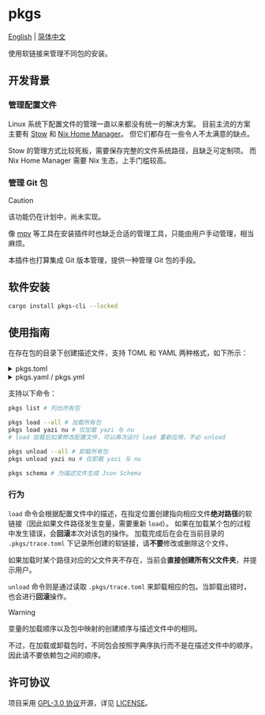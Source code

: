 # pkgs

[English](./README.md) | [简体中文](./README.zh-CN.md)

使用软链接来管理不同包的安装。

## 开发背景

### 管理配置文件

Linux 系统下配置文件的管理一直以来都没有统一的解决方案。
目前主流的方案主要有 [Stow](https://www.gnu.org/software/stow/manual/stow.html) 和 [Nix Home Manager](https://github.com/nix-community/home-manager)。
但它们都存在一些令人不太满意的缺点。

Stow 的管理方式比较死板，需要保存完整的文件系统路径，且缺乏可定制项。
而 Nix Home Manager 需要 Nix 生态，上手门槛较高。

### 管理 Git 包

> [!caution]
> 该功能仍在计划中，尚未实现。

像 [mpv](https://mpv.io/) 等工具在安装插件时也缺乏合适的管理工具，只能由用户手动管理，相当麻烦。

本插件也打算集成 Git 版本管理，提供一种管理 Git 包的手段。

## 软件安装

```bash
cargo install pkgs-cli --locked
```

## 使用指南

在存在包的目录下创建描述文件，支持 TOML 和 YAML 两种格式，如下所示：

<details>
<summary>pkgs.toml</summary>

```toml
# vars 字段，可选，用于配置变量
# 使用 ${var} 语法以调用变量
# 如要引用其他变量，必须按顺序声明
[vars]
CONFIG_DIR = "${HOME}/.config" # HOME 变量已内置
APP_DIR = "${HOME}/Apps"
NU_DIR = "${CONFIG_DIR}/nushell"

# packages 字段，必选，其下每个表对应一个包，对应当前目录下与包同名的目录
[packages.yazi]
type = "local" # 包类型，可选，默认为 local，当前仅支持 local

[packages.yazi.vars] # 包局部变量，仅在包内部可见
YAZI_DIR = "${CONFIG_DIR}/yazi"

[packages.yazi.maps] # maps 下的每个关系对应一个映射
"yazi.toml" = "${YAZI_DIR}/yazi.toml"         # maps 左边可以是包下面的一个文件
"my-custom" = "${YAZI_DIR}/plugins/my-plugin" # 也可以是一个文件夹
"keymap.toml" = "${YAZI_DIR}/keymap.toml"     # 右边则是对应要创建的软链接

"yazi.nu" = "${NU_DIR}/autoload/"             # 若映射文件同名，可直接以 / 结尾，省略文件名

[packages.nu.maps]
"config.nu" = "${NU_DIR}/"
```

</details>

<details>
<summary>pkgs.yaml / pkgs.yml</summary>

```yaml
# vars 字段，可选，用于配置变量
# 使用 ${var} 语法以调用变量
# 如要引用其他变量，必须按顺序声明
vars:
  CONFIG_DIR: ${HOME}/.config # HOME 变量已内置
  APP_DIR: ${HOME}/Apps
  NU_DIR: ${CONFIG_DIR}/nushell

# packages 字段，必选，其下每个表对应一个包，对应当前目录下与包同名的目录
packages:
  yazi:
    type: local # 包类型，可选，默认为 local，当前仅支持 local

    vars: # 包局部变量，仅在包内部可见
      YAZI_DIR: ${CONFIG_DIR}/yazi

    maps: # maps 下的每个关系对应一个映射
      yazi.toml: ${YAZI_DIR}/yazi.toml         # maps 左边可以是包下面的一个文件
      my-custom: ${YAZI_DIR}/plugins/my-plugin # 也可以是一个文件夹
      keymap.toml: ${YAZI_DIR}/keymap.toml     # 右边则是对应要创建的软链接

      yazi.nu: ${NU_DIR}/autoload/             # 若映射文件同名，可直接以 / 结尾，省略文件名

  nu:
    maps:
      config.nu: ${NU_DIR}/
```

</details>

支持以下命令：

```bash
pkgs list # 列出所有包

pkgs load --all # 加载所有包
pkgs load yazi nu # 仅加载 yazi 与 nu
# load 加载后如果修改配置文件，可以再次运行 load 重新应用，不必 unload

pkgs unload --all # 卸载所有包
pkgs unload yazi nu # 仅卸载 yazi 与 nu

pkgs schema # 为描述文件生成 Json Schema
```

### 行为

`load` 命令会根据配置文件中的描述，在指定位置创建指向相应文件**绝对路径**的软链接（因此如果文件路径发生变量，需要重新 `load`）。
如果在加载某个包的过程中发生错误，会**回滚**本次对该包的操作。
加载完成后在会在当前目录的 `.pkgs/trace.toml` 下记录所创建的软链接，请**不要**修改或删除这个文件。

如果加载时某个路径对应的父文件夹不存在，当前会**直接创建所有父文件夹**，并提示用户。

`unload` 命令则是通过读取 `.pkgs/trace.toml` 来卸载相应的包。当卸载出错时，也会进行**回滚**操作。

> [!warning]
> 变量的加载顺序以及包中映射的创建顺序与描述文件中的相同。
>
> 不过，在加载或卸载包时，不同包会按照字典序执行而不是在描述文件中的顺序，因此请不要依赖包之间的顺序。

## 许可协议

项目采用 [GPL-3.0 协议](https://www.gnu.org/licenses/gpl-3.0.en.html)开源，详见 [LICENSE](./LICENSE)。
